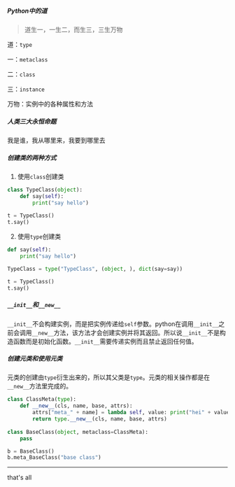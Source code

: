 ##### Python中的道

> 道生一，一生二，而生三，三生万物

道：`type`

一：`metaclass`

二：`class`

三：`instance`

万物：实例中的各种属性和方法

##### 人类三大永恒命题

我是谁，我从哪里来，我要到哪里去

##### 创建类的两种方式

1. 使用`class`创建类

```python
class TypeClass(object):
    def say(self):
        print("say hello")
        
t = TypeClass()
t.say()
```

2. 使用`type`创建类

```python
def say(self):
    print("say hello")

TypeClass = type("TypeClass", (object, ), dict(say=say))

t = TypeClass()
t.say()
```

##### `__init__`和`__new__`

`__init__`不会构建实例，而是把实例传递给`self`参数。python在调用`__init__`之前会调用`__new__`方法，该方法才会创建实例并将其返回。所以说`__init__`不是构造函数而是初始化函数。`__init__`需要传递实例而且禁止返回任何值。

##### 创建元类和使用元类

元类的创建由`type`衍生出来的，所以其父类是`type`。元类的相关操作都是在`__new__`方法里完成的。

```python
class ClassMeta(type):
    def __new__(cls, name, base, attrs):
        attrs["meta_" + name] = lambda self, value: print("hei" + value)
        return type.__new__(cls, name, base, attrs)
    
class BaseClass(object, metaclass=ClassMeta):
    pass

b = BaseClass()
b.meta_BaseClass("base class")
```





---

that's all